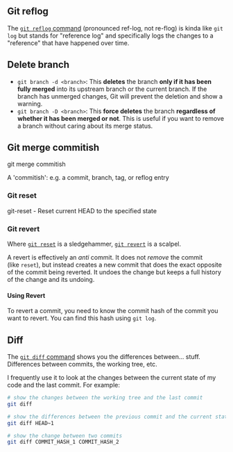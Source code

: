 ## Git reflog
The [`git reflog` command](https://git-scm.com/docs/git-reflog) (pronounced ref-log, not re-flog) is kinda like `git log` but stands for "reference log" and specifically logs the changes to a "reference" that have happened over time.


## Delete branch
- `git branch -d <branch>`: This **deletes** the branch **only if it has been fully merged** into its upstream branch or the current branch. If the branch has unmerged changes, Git will prevent the deletion and show a warning.
- `git branch -D <branch>`: This **force deletes** the branch **regardless of whether it has been merged or not**. This is useful if you want to remove a branch without caring about its merge status.

## Git merge commitish
git merge commitish

A 'commitish': e.g. a commit, branch, tag, or reflog entry

### Git reset
git-reset - Reset current HEAD to the specified state

### Git revert
Where [`git reset`](https://git-scm.com/docs/git-reset) is a sledgehammer, [`git revert`](https://git-scm.com/docs/git-revert) is a scalpel.

A revert is effectively an _anti_ commit. It does not _remove_ the commit (like `reset`), but instead creates a new commit that does the exact opposite of the commit being reverted. It undoes the change but keeps a full history of the change and its undoing.

#### Using Revert
To revert a commit, you need to know the commit hash of the commit you want to revert. You can find this hash using `git log`.

## Diff

The [`git diff` command](https://git-scm.com/docs/git-diff) shows you the differences between... stuff. Differences between commits, the working tree, etc.

I frequently use it to look at the changes between the current state of my code and the last commit. For example:

```bash
# show the changes between the working tree and the last commit
git diff
```

```bash
# show the differences between the previous commit and the current state, including the last commit and uncommitted changes
git diff HEAD~1
```

```bash
# show the change between two commits
git diff COMMIT_HASH_1 COMMIT_HASH_2
```
